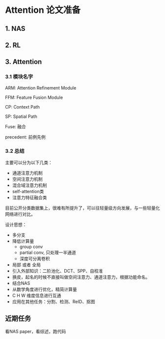 # Attention 论文准备



## 1. NAS

## 2. RL

## 3. Attention

### 3.1 模块名字

ARM: Attention Refinement Module

FFM: Feature Fusion Module

CP: Context Path

SP: Spatial Path

Fuse: 融合

precedent: 前例先例



### 3.2 总结

主要可以分为以下几类：

- 通道注意力机制
- 空间注意力机制
- 混合域注意力机制
- self-attention类
- 注意力特征融合类



目前公开分类数据集上，很难有所提升了，可以往轻量级方向发展，与一些轻量化网络进行对比。



设计思想：

- 多分支
- 降低计算量
  - group conv
  - partial conv, 只处理一半通道
  - 深度可分离卷积
- 局部 或者 全局
- 引入外部知识：二阶池化、DCT、SPP、自校准
- 换皮，起名的时候不直接叫做空间注意力、通道注意力，根据功能命名。
- 结合NAS
- 从数学角度进行优化，精简计算量
- C H W 维度信息进行互通
- 应用在其他任务：分割、检测、ReID、抠图



## 近期任务

看NAS paper，看综述，跑代码